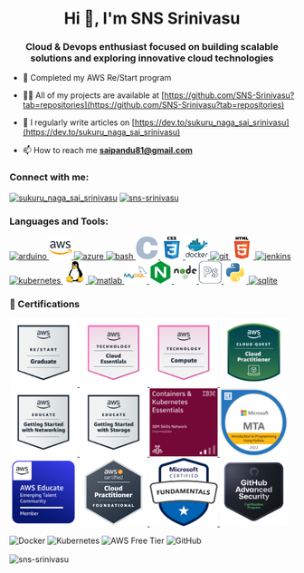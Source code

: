 <h1 align="center">Hi 👋, I'm SNS Srinivasu</h1>
<h3 align="center">Cloud & Devops enthusiast focused on building scalable solutions and exploring innovative cloud technologies</h3>


- 🌱 Completed my AWS Re/Start program  

- 👨‍💻 All of my projects are available at [https://github.com/SNS-Srinivasu?tab=repositories](https://github.com/SNS-Srinivasu?tab=repositories)

- 📝 I regularly write articles on [https://dev.to/sukuru_naga_sai_srinivasu](https://dev.to/sukuru_naga_sai_srinivasu)

- 📫 How to reach me **saipandu81@gmail.com**

<h3 align="left">Connect with me:</h3>
<p align="left">
<a href="https://dev.to/sukuru_naga_sai_srinivasu" target="blank"><img align="center" src="https://raw.githubusercontent.com/rahuldkjain/github-profile-readme-generator/master/src/images/icons/Social/devto.svg" alt="sukuru_naga_sai_srinivasu" height="30" width="40" /></a>
<a href="https://linkedin.com/in/sns-srinivasu" target="blank"><img align="center" src="https://raw.githubusercontent.com/rahuldkjain/github-profile-readme-generator/master/src/images/icons/Social/linked-in-alt.svg" alt="sns-srinivasu" height="30" width="40" /></a>
</p>

<h3 align="left">Languages and Tools:</h3>
<p align="left"> <a href="https://www.arduino.cc/" target="_blank" rel="noreferrer"> <img src="https://cdn.worldvectorlogo.com/logos/arduino-1.svg" alt="arduino" width="40" height="40"/> </a> <a href="https://aws.amazon.com" target="_blank" rel="noreferrer"> <img src="https://raw.githubusercontent.com/devicons/devicon/master/icons/amazonwebservices/amazonwebservices-original-wordmark.svg" alt="aws" width="40" height="40"/> </a> <a href="https://azure.microsoft.com/en-in/" target="_blank" rel="noreferrer"> <img src="https://www.vectorlogo.zone/logos/microsoft_azure/microsoft_azure-icon.svg" alt="azure" width="40" height="40"/> </a> <a href="https://www.gnu.org/software/bash/" target="_blank" rel="noreferrer"> <img src="https://www.vectorlogo.zone/logos/gnu_bash/gnu_bash-icon.svg" alt="bash" width="40" height="40"/> </a> <a href="https://www.cprogramming.com/" target="_blank" rel="noreferrer"> <img src="https://raw.githubusercontent.com/devicons/devicon/master/icons/c/c-original.svg" alt="c" width="40" height="40"/> </a> <a href="https://www.w3schools.com/css/" target="_blank" rel="noreferrer"> <img src="https://raw.githubusercontent.com/devicons/devicon/master/icons/css3/css3-original-wordmark.svg" alt="css3" width="40" height="40"/> </a> <a href="https://www.docker.com/" target="_blank" rel="noreferrer"> <img src="https://raw.githubusercontent.com/devicons/devicon/master/icons/docker/docker-original-wordmark.svg" alt="docker" width="40" height="40"/> </a> <a href="https://git-scm.com/" target="_blank" rel="noreferrer"> <img src="https://www.vectorlogo.zone/logos/git-scm/git-scm-icon.svg" alt="git" width="40" height="40"/> </a> <a href="https://www.w3.org/html/" target="_blank" rel="noreferrer"> <img src="https://raw.githubusercontent.com/devicons/devicon/master/icons/html5/html5-original-wordmark.svg" alt="html5" width="40" height="40"/> </a> <a href="https://www.jenkins.io" target="_blank" rel="noreferrer"> <img src="https://www.vectorlogo.zone/logos/jenkins/jenkins-icon.svg" alt="jenkins" width="40" height="40"/> </a> <a href="https://kubernetes.io" target="_blank" rel="noreferrer"> <img src="https://www.vectorlogo.zone/logos/kubernetes/kubernetes-icon.svg" alt="kubernetes" width="40" height="40"/> </a> <a href="https://www.linux.org/" target="_blank" rel="noreferrer"> <img src="https://raw.githubusercontent.com/devicons/devicon/master/icons/linux/linux-original.svg" alt="linux" width="40" height="40"/> </a> <a href="https://www.mathworks.com/" target="_blank" rel="noreferrer"> <img src="https://upload.wikimedia.org/wikipedia/commons/2/21/Matlab_Logo.png" alt="matlab" width="40" height="40"/> </a> <a href="https://www.mysql.com/" target="_blank" rel="noreferrer"> <img src="https://raw.githubusercontent.com/devicons/devicon/master/icons/mysql/mysql-original-wordmark.svg" alt="mysql" width="40" height="40"/> </a> <a href="https://www.nginx.com" target="_blank" rel="noreferrer"> <img src="https://raw.githubusercontent.com/devicons/devicon/master/icons/nginx/nginx-original.svg" alt="nginx" width="40" height="40"/> </a> <a href="https://nodejs.org" target="_blank" rel="noreferrer"> <img src="https://raw.githubusercontent.com/devicons/devicon/master/icons/nodejs/nodejs-original-wordmark.svg" alt="nodejs" width="40" height="40"/> </a> <a href="https://www.photoshop.com/en" target="_blank" rel="noreferrer"> <img src="https://raw.githubusercontent.com/devicons/devicon/master/icons/photoshop/photoshop-line.svg" alt="photoshop" width="40" height="40"/> </a> <a href="https://www.python.org" target="_blank" rel="noreferrer"> <img src="https://raw.githubusercontent.com/devicons/devicon/master/icons/python/python-original.svg" alt="python" width="40" height="40"/> </a> <a href="https://www.sqlite.org/" target="_blank" rel="noreferrer"> <img src="https://www.vectorlogo.zone/logos/sqlite/sqlite-icon.svg" alt="sqlite" width="40" height="40"/> </a> </p>

<h3 align="left">🏅 Certifications</h3>
<p align="left">
  <a href="https://www.credly.com/badges/cf9e23a5-6712-46ed-8046-c5ca413286d0/public_url" target="_blank">
    <img src="https://github.com/SNS-Srinivasu/SNS-Srinivasu/blob/main/aws-re-start-graduate-2.png?raw=true" alt="AWS re/Start Graduate" width="120" height="120"/>
  </a>
  <a href="https://www.credly.com/badges/72725f99-af0d-424c-9fd5-2198a4ad4537/public_url" target="_blank">
    <img src="https://github.com/SNS-Srinivasu/SNS-Srinivasu/blob/main/aws-knowledge-cloud-essentials.png?raw=true" alt="aws-knowledge-cloud-essentials" width="120" height="120"/>
  </a>
  <a href="https://www.credly.com/badges/72725f99-af0d-424c-9fd5-2198a4ad4537/public_url" target="_blank">
    <img src="https://github.com/SNS-Srinivasu/SNS-Srinivasu/blob/main/aws-knowledge-compute.png?raw=true" alt="aws-knowledge-compute" width="120" height="120"/>
  </a>
  <a href="https://www.credly.com/badges/72725f99-af0d-424c-9fd5-2198a4ad4537/public_url" target="_blank">
    <img src="https://github.com/SNS-Srinivasu/SNS-Srinivasu/blob/main/aws-cloud-quest-cloud-practitioner.png?raw=true" alt="aws-cloud-quest-cloud-practitioner" width="120" height="120"/>
  </a>
  <a href="https://www.credly.com/badges/72725f99-af0d-424c-9fd5-2198a4ad4537/public_url" target="_blank">
    <img src="https://github.com/SNS-Srinivasu/SNS-Srinivasu/blob/main/aws-educate-getting-started-with-networking.png?raw=true" alt="networking" width="120" height="120"/>
  </a>
  <a href="https://www.credly.com/badges/72725f99-af0d-424c-9fd5-2198a4ad4537/public_url" target="_blank">
    <img src="https://github.com/SNS-Srinivasu/SNS-Srinivasu/blob/main/aws-educate-getting-started-with-storage.png?raw=true" alt="storage" width="120" height="120"/>
  </a>
  <a href="https://www.credly.com/badges/72725f99-af0d-424c-9fd5-2198a4ad4537/public_url" target="_blank">
    <img src="https://github.com/SNS-Srinivasu/SNS-Srinivasu/blob/main/containers-kubernetes-essentials.png?raw=true" alt="containers-kubernetes" width="120" height="120"/>
  </a>
  <a href="https://www.credly.com/badges/72725f99-af0d-424c-9fd5-2198a4ad4537/public_url" target="_blank">
    <img src="https://github.com/SNS-Srinivasu/SNS-Srinivasu/blob/main/mta-introduction-to-programming-using-python-certified-2022.png?raw=true" alt="python" width="120" height="120"/>
  </a>
  <a target="_blank">
    <img src="https://github.com/SNS-Srinivasu/SNS-Srinivasu/blob/main/AWSEBadge.PNG?raw=true" alt="AWS_Educate" width="120" height="120"/>
  </a>
  <a href="https://www.credly.com/earner/earned/badge/3763e21e-2437-44fb-9115-9b15325de94b" target="_blank">
    <img src="https://github.com/SNS-Srinivasu/SNS-Srinivasu/blob/main/aws-certified-cloud-practitioner.png?raw=true" alt="CCP" width="120" height="120"/>
  </a>
  <a href="https://learn.microsoft.com/api/credentials/share/en-us/SUKURUNAGASAISRINIVASU-3977/27EB848B32A2A4A2?sharingId" target="_blank">
    <img src="https://github.com/SNS-Srinivasu/SNS-Srinivasu/blob/main/AZ-900.png?raw=true" alt="CCP" width="120" height="120"/>
  </a>
  <a href="https://learn.microsoft.com/api/credentials/share/en-us/SUKURUNAGASAISRINIVASU-3977/27EB848B32A2A4A2?sharingId" target="_blank">
    <img src="https://github.com/SNS-Srinivasu/SNS-Srinivasu/blob/main/github-advanced-security-3.png?raw=true" alt="CCP" width="120" height="120"/>
  </a>
</p>

![Docker](https://img.shields.io/badge/Docker-%232496ED.svg?style=for-the-badge&logo=docker&logoColor=white) 
![Kubernetes](https://img.shields.io/badge/Kubernetes-326CE5?style=for-the-badge&logo=kubernetes&logoColor=white)
![AWS Free Tier](https://img.shields.io/badge/AWS_Free_Tier-%23FF9900.svg?style=for-the-badge&logo=amazon-aws&logoColor=white)
![GitHub](https://img.shields.io/badge/GitHub-100000?style=for-the-badge&logo=github&logoColor=white)



<p><img align="center" src="https://github-readme-stats.vercel.app/api/top-langs?username=sns-srinivasu&show_icons=true&locale=en&layout=compact" alt="sns-srinivasu" /></p>



